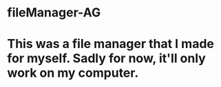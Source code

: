 # fileManager-AG
#
# This was a file manager that I made for myself. Sadly for now, it'll only work on my computer.
